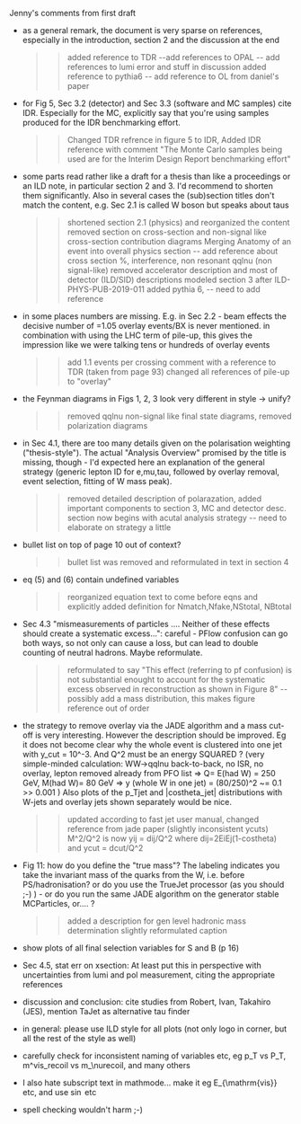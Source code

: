 
Jenny's comments from first draft

- as a general remark, the document is very sparse on references, especially in the introduction, section 2 and the discussion at the end

	>>added reference to TDR
	--add references to OPAL
	-- add references to lumi error and stuff in discussion
	>> added reference to pythia6
	-- add reference to OL from daniel's paper

- for Fig 5, Sec 3.2 (detector) and Sec 3.3 (software and MC samples) cite IDR. Especially for the MC, explicitly say that you're using samples produced
   for the IDR benchmarking effort.

	>> Changed TDR refrence in figure 5 to IDR, Added IDR reference with comment "The Monte Carlo samples being used are for the Interim Design Report benchmarking effort"


- some parts read rather like a draft for a thesis than like a proceedings or an ILD note, in particular section 2 and 3. I'd recommend to shorten
   them significantly. Also in several cases the (sub)section titles don't match the content, e.g. Sec 2.1 is called W boson but speaks about taus

	>> shortened section 2.1 (physics) and reorganized the content
    >> removed section on cross-section and non-signal like cross-section contribution diagrams
    >> Merging Anatomy of an event into overall physics section
	-- add reference about cross section %, interference, non resonant qqlnu (non signal-like)
	>> removed accelerator description and most of detector (ILD/SID) descriptions
	>> modeled section 3 after ILD-PHYS-PUB-2019-011
	>> added pythia 6, -- need to add reference


- in some places numbers are missing. E.g. in Sec 2.2 - beam effects the decisive number of <N>=1.05 overlay events/BX is never mentioned.
   in combination with using the LHC term of pile-up, this gives the impression like we were talking tens or hundreds of overlay events
	
	>> add 1.1 events per crossing comment with a reference to TDR (taken from page 93)
	>> changed all references of pile-up to "overlay"


- the Feynman diagrams in Figs 1, 2, 3 look very different in style -> unify?
	 
	>> removed qqlnu non-signal like final state diagrams, removed polarization diagrams


- in Sec 4.1, there are too many details given on the polarisation weighting ("thesis-style"). The actual "Analysis Overview" promised by the title
   is missing, though - I'd expected here an explanation of the general strategy (generic lepton ID for e,mu,tau, followed by overlay removal, event selection,
   fitting of W mass peak).
	
	>> removed detailed description of polarazation, added important components to section 3, MC and detector desc.
	>> section now begins with acutal analysis strategy 
	-- need to elaborate on strategy a little


- bullet list on top of page 10 out of context?

	>> bullet list was removed and reformulated in text in section 4


- eq (5) and (6) contain undefined variables

	>> reorganized equation text to come before eqns and explicitly added definition for Nmatch,Nfake,NStotal, NBtotal


- Sec 4.3 "mismeasurements of particles .... Neither of these effects should create a systematic excess...": careful - PFlow confusion can go both ways, so not
    only can cause a loss, but can lead to double counting of neutral hadrons. Maybe reformulate.

	>>reformulated to say "This effect (referring to pf confusion) is not substantial enought to account for the systematic excess observed in reconstruction as shown in Figure 8"
	-- possibly add a mass distribution, this makes figure reference out of order


- the strategy to remove overlay via the JADE algorithm and a mass cut-off is very interesting. However the description should be improved.
   Eg it does not become clear why the whole event is clustered into one jet with y_cut = 10^-3. And Q^2 must be an energy SQUARED ?
   (very simple-minded calculation: WW->qqlnu back-to-back, no ISR, no overlay, lepton removed already from PFO list
    => Q= E(had W) = 250 GeV, M(had W)= 80 GeV => y (whole W in one jet) = (80/250)^2 ~= 0.1 >> 0.001 )
   Also plots of the p_Tjet and |costheta_jet| distributions with W-jets and overlay jets shown separately would be nice.

	>> updated according to fast jet user manual, changed reference from jade paper (slightly inconsistent ycuts)
	>> M^2/Q^2 is now yij = dij/Q^2 where dij=2EiEj(1-costheta) and ycut = dcut/Q^2


- Fig 11: how do you define the "true mass"? The labeling indicates you take the invariant mass of the quarks from the W, i.e. before PS/hadronisation?
    or do you use the TrueJet processor (as you should ;-) ) - or do you run the same JADE algorithm on the generator stable MCParticles, or.... ?

	>>added a description for gen level hadronic mass determination
	>> slightly reformulated caption

- show plots of all final selection variables for S and B (p 16)


- Sec 4.5, stat err on xsection: At least put this in perspective with uncertainties from lumi and pol measurement, citing the appropriate references

  

- discussion and conclusion: cite studies from Robert, Ivan, Takahiro (JES), mention TaJet as alternative tau finder


- in general: please use ILD style for all plots (not only logo in corner, but all the rest of the style as well)


- carefully check for inconsistent naming of variables etc, eg p_T vs P_T, m^vis_recoil vs m_\nurecoil, and many others
- I also hate subscript text in mathmode... make it eg E_{\mathrm{vis}} etc, and use $\sin{}$ etc




- spell checking wouldn't harm ;-)

